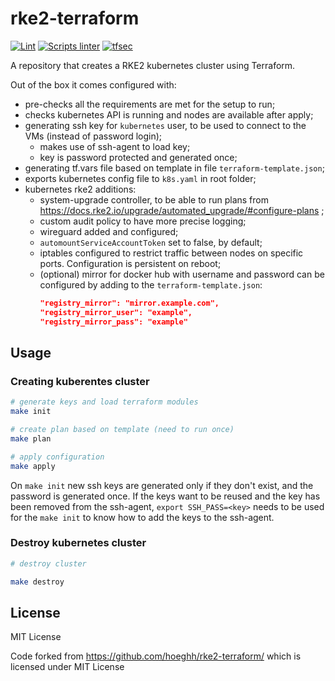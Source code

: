 # rke2-terraform

[![Lint](https://github.com/blankdots/rke2-terraform/actions/workflows/tflint.yml/badge.svg)](https://github.com/blankdots/rke2-terraform/actions/workflows/tflint.yml)
[![Scripts linter](https://github.com/blankdots/rke2-terraform/actions/workflows/shellcheck.yml/badge.svg)](https://github.com/blankdots/rke2-terraform/actions/workflows/shellcheck.yml)
[![tfsec](https://github.com/blankdots/rke2-terraform/actions/workflows/tfsec.yml/badge.svg)](https://github.com/blankdots/rke2-terraform/actions/workflows/tfsec.yml)

A repository that creates a RKE2 kubernetes cluster using Terraform.

Out of the box it comes configured with:

- pre-checks all the requirements are met for the setup to run;
- checks kubernetes API is running and nodes are available after apply;
- generating ssh key for `kubernetes` user, to be used to connect to the VMs (instead of password login);
    - makes use of ssh-agent to load key;
    - key is password protected and generated once;
- generating tf.vars file based on template in file `terraform-template.json`;
- exports kubernetes config file to `k8s.yaml` in root folder;
- kubernetes rke2 additions:
    - system-upgrade controller, to be able to run plans from https://docs.rke2.io/upgrade/automated_upgrade/#configure-plans ;
    - custom audit policy to have more precise logging;
    - wireguard added and configured;
    - `automountServiceAccountToken` set to false, by default;
    - iptables configured to restrict traffic between nodes on specific ports. Configuration is persistent on reboot;
    - (optional) mirror for docker hub with username and password can be configured by adding to the `terraform-template.json`:
        ```json
        "registry_mirror": "mirror.example.com",
        "registry_mirror_user": "example",
        "registry_mirror_pass": "example"
        ```


## Usage

### Creating kuberentes cluster

```bash
# generate keys and load terraform modules
make init

# create plan based on template (need to run once)
make plan

# apply configuration
make apply
```

On `make init` new ssh keys are generated only if they don't exist, and the password is generated once. If the keys want to be reused and the key has been removed from the ssh-agent, `export SSH_PASS=<key>` needs to be used for the `make init` to know how to add the keys to the ssh-agent.


### Destroy kubernetes cluster

```bash
# destroy cluster

make destroy
```

## License

MIT License

Code forked from https://github.com/hoeghh/rke2-terraform/ which is licensed under MIT License
